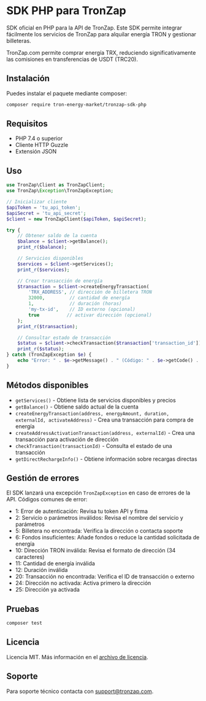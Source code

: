 # SDK PHP para TronZap

SDK oficial en PHP para la API de TronZap.
Este SDK permite integrar fácilmente los servicios de TronZap para alquilar energía TRON y gestionar billeteras.

TronZap.com permite comprar energía TRX, reduciendo significativamente las comisiones en transferencias de USDT (TRC20).

## Instalación

Puedes instalar el paquete mediante composer:

```bash
composer require tron-energy-market/tronzap-sdk-php
```

## Requisitos

- PHP 7.4 o superior
- Cliente HTTP Guzzle
- Extensión JSON

## Uso

```php
use TronZap\Client as TronZapClient;
use TronZap\Exception\TronZapException;

// Inicializar cliente
$apiToken = 'tu_api_token';
$apiSecret = 'tu_api_secret';
$client = new TronZapClient($apiToken, $apiSecret);

try {
    // Obtener saldo de la cuenta
    $balance = $client->getBalance();
    print_r($balance);

    // Servicios disponibles
    $services = $client->getServices();
    print_r($services);

    // Crear transacción de energía
    $transaction = $client->createEnergyTransaction(
        'TRX_ADDRESS', // dirección de billetera TRON
        32000,         // cantidad de energía
        1,             // duración (horas)
        'my-tx-id',    // ID externo (opcional)
        true          // activar dirección (opcional)
    );
    print_r($transaction);

    // Consultar estado de transacción
    $status = $client->checkTransaction($transaction['transaction_id']);
    print_r($status);
} catch (TronZapException $e) {
    echo "Error: " . $e->getMessage() . " (Código: " . $e->getCode() . ")\n";
}
```

## Métodos disponibles

- `getServices()` - Obtiene lista de servicios disponibles y precios
- `getBalance()` - Obtiene saldo actual de la cuenta
- `createEnergyTransaction(address, energyAmount, duration, externalId, activateAddress)` - Crea una transacción para compra de energía
- `createAddressActivationTransaction(address, externalId)` - Crea una transacción para activación de dirección
- `checkTransaction(transactionId)` - Consulta el estado de una transacción
- `getDirectRechargeInfo()` - Obtiene información sobre recargas directas

## Gestión de errores

El SDK lanzará una excepción `TronZapException` en caso de errores de la API. Códigos comunes de error:

- 1: Error de autenticación: Revisa tu token API y firma
- 2: Servicio o parámetros inválidos: Revisa el nombre del servicio y parámetros
- 5: Billetera no encontrada: Verifica la dirección o contacta soporte
- 6: Fondos insuficientes: Añade fondos o reduce la cantidad solicitada de energía
- 10: Dirección TRON inválida: Revisa el formato de dirección (34 caracteres)
- 11: Cantidad de energía inválida
- 12: Duración inválida
- 20: Transacción no encontrada: Verifica el ID de transacción o externo
- 24: Dirección no activada: Activa primero la dirección
- 25: Dirección ya activada

## Pruebas

```bash
composer test
```

## Licencia

Licencia MIT. Más información en el [archivo de licencia](LICENSE).

## Soporte

Para soporte técnico contacta con [support@tronzap.com](mailto:support@tronzap.com).
